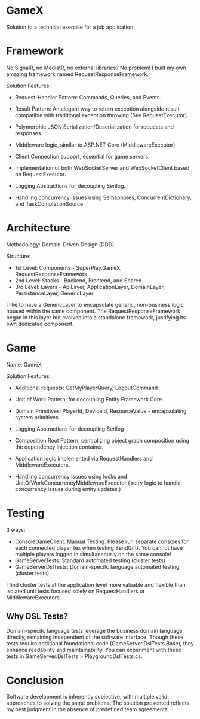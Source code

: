# GameX
Solution to a technical exercise for a job application. 

# Framework

No SignalR, no MediatR, no external libraries? No problem! I built my own amazing framework named RequestResponseFramework. 

Solution Features:

- Request-Handler Pattern: Commands, Queries, and Events.

- Result Pattern: An elegant way to return exception alongside result, compatible with traditional exception throwing (See RequestExecutor).

- Polymorphic JSON Serialization/Deserialization for requests and responses.

- Middleware logic, similar to ASP.NET Core (MiddlewareExecutor).

- Client Connection support, essential for game servers.

- Implementation of both WebSocketServer and WebSocketClient based on RequestExecutor.

- Logging Abstractions for decoupling Serilog.

- Handling concurrency issues using Semaphores, ConcurrentDictionary, and TaskCompletionSource.

# Architecture

Methodology: Domain-Driven Design (DDD)

Structure:

- 1st Level: Components - SuperPlay.GameX, RequestResponseFramework
- 2nd Level: Stacks - Backend, Frontend, and Shared
- 3rd Level: Layers - ApiLayer, ApplicationLayer, DomainLayer, PersistenceLayer, GenericLayer

I like to have a GenericLayer to encapsulate generic, non-business logic housed within the same component. The RequestResponseFramework began in this layer but evolved into a standalone framework, justifying its own dedicated component.

# Game

Name: GameX

Solution Features:

- Additional requests: GetMyPlayerQuery, LogoutCommand

- Unit of Work Pattern, for decoupling Entity Framework Core.

- Domain Primitives:  PlayerId, DeviceId, ResourceValue - encapsulating system primitives 

- Logging Abstractions for decoupling Serilog

- Composition Root Pattern, centralizing object graph composition using the dependency injection container.

- Application logic implemented via RequestHandlers and MiddlewareExecutors.

- Handling concurrency issues using locks and UnitOfWorkConcurrencyMiddlewareExecutor (  retry logic to handle concurrency issues during entity updates )

# Testing

3 ways:

- ConsoleGameClient: Manual Testing. Please run separate consoles for each connected player (ex when testing SendGift). You cannot have multiple players logged in simultaneously on the same console!
- GameServerTests: Standard automated testing (cluster tests)
- GameServerDslTests: Domain-specifc language automated testing (cluster tests)

I find cluster tests at the application level more valuable and flexible than isolated unit tests focused solely on RequestHandlers or MiddlewareExecutors.

## Why DSL Tests?
Domain-specifc language tests leverage the business domain language directly, remaining independent of the software interface. Though these tests require additional foundational code (GameServer.DslTests.Base), they enhance readability and maintainability. You can experiment with these tests in GameServer.DslTests > PlaygroundDslTests.cs.

# Conclusion

Software development is inherently subjective, with multiple valid approaches to solving the same problems. The solution presented reflects my best judgment in the absence of predefined team agreements.

